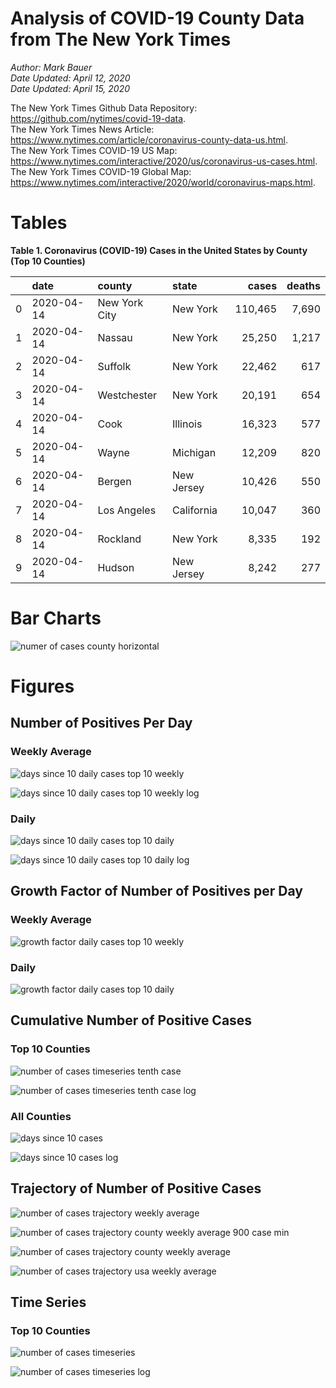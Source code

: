 # Analysis of COVID-19 County Data from The New York Times

*Author: Mark Bauer*  
*Date Updated: April 12, 2020*  
*Date Updated: April 15, 2020*

The New York Times Github Data Repository: https://github.com/nytimes/covid-19-data.   
The New York Times News Article: https://www.nytimes.com/article/coronavirus-county-data-us.html.  
The New York Times COVID-19 US Map: https://www.nytimes.com/interactive/2020/us/coronavirus-us-cases.html.   
The New York Times COVID-19 Global Map: https://www.nytimes.com/interactive/2020/world/coronavirus-maps.html.  


# Tables

**Table 1. Coronavirus (COVID-19) Cases in the United States by County (Top 10 Counties)**

|    | date       | county        | state      | cases   | deaths   |
|---:|:-----------|:--------------|:-----------|--------:|---------:|
|  0 | 2020-04-14 | New York City | New York   | 110,465 | 7,690    |
|  1 | 2020-04-14 | Nassau        | New York   | 25,250  | 1,217    |
|  2 | 2020-04-14 | Suffolk       | New York   | 22,462  | 617      |
|  3 | 2020-04-14 | Westchester   | New York   | 20,191  | 654      |
|  4 | 2020-04-14 | Cook          | Illinois   | 16,323  | 577      |
|  5 | 2020-04-14 | Wayne         | Michigan   | 12,209  | 820      |
|  6 | 2020-04-14 | Bergen        | New Jersey | 10,426  | 550      |
|  7 | 2020-04-14 | Los Angeles   | California | 10,047  | 360      |
|  8 | 2020-04-14 | Rockland      | New York   | 8,335   | 192      |
|  9 | 2020-04-14 | Hudson        | New Jersey | 8,242   | 277      | 


# Bar Charts

![numer of cases county horizontal](figures/counties-barh.png)  

# Figures

##  Number of Positives Per Day

### Weekly Average

![days since 10 daily cases top 10 weekly](figures/10-cases-timeseries-by-county-top-10-weekly.png)

![days since 10 daily cases top 10 weekly log](figures/10-cases-timeseries-by-county-top-10-weekly-log.png) 

### Daily

![days since 10 daily cases top 10 daily](figures/10-cases-timeseries-by-county-top-10-daily.png)

![days since 10 daily cases top 10 daily log](figures/10-cases-timeseries-by-county-top-10-daily-log.png)


##  Growth Factor of Number of Positives per Day

### Weekly Average

![growth factor daily cases top 10 weekly](figures/growth-factor-top-10-weekly.png)

### Daily 

![growth factor daily cases top 10 daily](figures/growth-factor-top-10-daily.png)


## Cumulative Number of Positive Cases  

### Top 10 Counties
![number of cases timeseries tenth case](figures/county-timeseries-tenth-case.png)

![number of cases timeseries tenth case log](figures/county-timeseries-tenth-case-log.png)  

### All Counties
![days since 10 cases](figures/10-cases-timeseries-all-counties.png)

![days since 10 cases log](figures/10-cases-timeseries-all-counties-log.png)


## Trajectory of Number of Positive Cases

![number of cases trajectory weekly average](figures/county-trajectory-weekly-plot.png)   

![number of cases trajectory county weekly average 900 case min](figures/all-counties-trajectory-weekly-plot-labels.png)

![number of cases trajectory county weekly average](figures/all-counties-trajectory-weekly-plot.png) 

![number of cases trajectory usa weekly average](figures/usa-counties-trajectory-weekly-plot.png)


## Time Series

### Top 10 Counties
![number of cases timeseries](figures/county-timeseries-top10.png)

![number of cases timeseries log](figures/county-timeseries-top10-log.png)  



